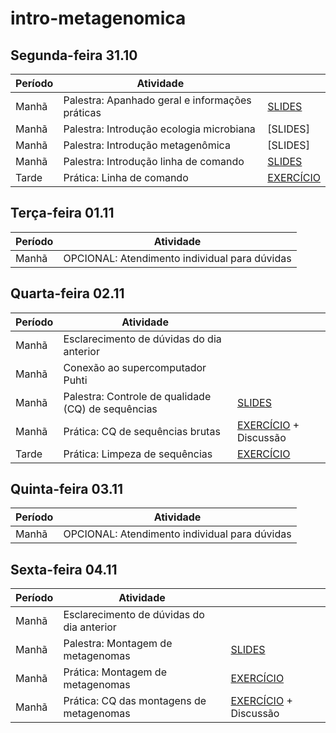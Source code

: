 # intro-metagenomica

## Segunda-feira 31.10

|Período|Atividade                                      |                                            |
|-------|-----------------------------------------------|--------------------------------------------|
|Manhã  |Palestra: Apanhado geral e informações práticas|[SLIDES](apanhado-geral-e-info-praticas.pdf)|
|Manhã  |Palestra: Introdução ecologia microbiana       |[SLIDES]                                    |
|Manhã  |Palestra: Introdução metagenômica              |[SLIDES]                                    |
|Manhã  |Palestra: Introdução linha de comando          |[SLIDES](linha-de-comando.pdf)              |
|Tarde  |Prática: Linha de comando                      |[EXERCÍCIO](pratica-linha-de-comando.md)    |

## Terça-feira 01.11

|Período|Atividade                                    |
|-------|---------------------------------------------|
|Manhã  |OPCIONAL: Atendimento individual para dúvidas|

## Quarta-feira 02.11

|Período|Atividade                                         |                                                   |
|-------|--------------------------------------------------|---------------------------------------------------|
|Manhã  |Esclarecimento de dúvidas do dia anterior         |                                                   |
|Manhã  |Conexão ao supercomputador Puhti                  |                                                   |
|Manhã  |Palestra: Controle de qualidade (CQ) de sequências|[SLIDES](CQ-de-sequencias.pdf)                     |
|Manhã  |Prática: CQ de sequências brutas                  |[EXERCÍCIO](CQ-de-sequencias-brutas.md) + Discussão|
|Tarde  |Prática: Limpeza de sequências                    |[EXERCÍCIO](limpeza-de-sequencias.md)              |

## Quinta-feira 03.11

|Período|Atividade                                    |
|-------|---------------------------------------------|
|Manhã  |OPCIONAL: Atendimento individual para dúvidas|

## Sexta-feira 04.11

|Período|Atividade                                |                                                           |
|-------|-----------------------------------------|-----------------------------------------------------------|
|Manhã  |Esclarecimento de dúvidas do dia anterior|                                                           |
|Manhã  |Palestra: Montagem de metagenomas        |[SLIDES](montagem-de-metagenomas.pdf)                      |
|Manhã  |Prática: Montagem de metagenomas         |[EXERCÍCIO](montagem-de-metagenomas.md)                    |
|Manhã  |Prática: CQ das montagens de metagenomas |[EXERCÍCIO](CQ-das-montagens-de-metagenomas.md) + Discussão|
